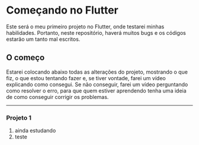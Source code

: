 # Começando no Flutter
Este será o meu primeiro projeto no Flutter, onde testarei minhas habilidades. Portanto, neste repositório, haverá muitos bugs e os códigos estarão um tanto mal escritos.

## O começo
Estarei colocando abaixo todas as alterações do projeto, mostrando o que fiz, o que estou tentando fazer e, se tiver vontade, farei um vídeo explicando como consegui. Se não conseguir, farei um vídeo perguntando como resolver o erro, para que quem estiver aprendendo tenha uma ideia de como conseguir corrigir os problemas.

---
### Projeto 1
1. ainda estudando
2. teste